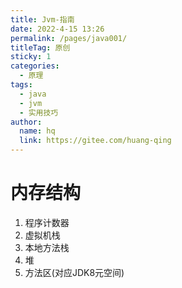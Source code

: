 ```yaml
---
title: Jvm-指南
date: 2022-4-15 13:26
permalink: /pages/java001/
titleTag: 原创
sticky: 1
categories:
  - 原理
tags:
  - java
  - jvm
  - 实用技巧
author:
  name: hq
  link: https://gitee.com/huang-qing
---
```



# 内存结构

1. 程序计数器
2. 虚拟机栈
3. 本地方法栈
4. 堆
5. 方法区(对应JDK8元空间)

<!-- more -->

